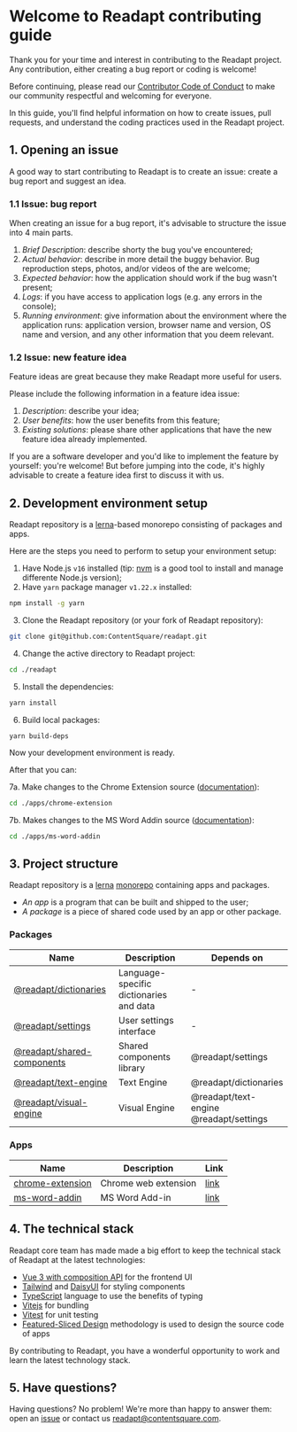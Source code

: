 # Welcome to Readapt contributing guide

Thank you for your time and interest in contributing to the Readapt project. Any contribution, either creating a bug report or coding is welcome! 

Before continuing, please read our [Contributor Code of Conduct](./CODE_OF_CONDUCT.md) to make our community respectful and welcoming for everyone.  

In this guide, you'll find helpful information on how to create issues, pull requests, and understand the coding practices used in the Readapt project.  

## 1. Opening an issue

A good way to start contributing to Readapt is to create an issue: create a bug report and suggest an idea.

### 1.1 Issue: bug report

When creating an issue for a bug report, it's advisable to structure the issue into 4 main parts.  

1. *Brief Description*: describe shorty the bug you've encountered;
2. *Actual behavior*: describe in more detail the buggy behavior. Bug reproduction steps, photos, and/or videos of the are welcome;
3. *Expected behavior*: how the application should work if the bug wasn't present;
3. *Logs*: if you have access to application logs (e.g. any errors in the console);
4. *Running environment*: give information about the environment where the application runs: application version, browser name and version, OS name and version, and any other information that you deem relevant.

### 1.2 Issue: new feature idea

Feature ideas are great because they make Readapt more useful for users.  

Please include the following information in a feature idea issue:

1. *Description*: describe your idea;
2. *User benefits*: how the user benefits from this feature;
3. *Existing solutions*: please share other applications that have the new feature idea already implemented.

If you are a software developer and you'd like to implement the feature by yourself: you're welcome! But before jumping into the code, it's highly advisable to create a feature idea first to discuss it with us.  

## 2. Development environment setup

Readapt repository is a [lerna](https://lerna.js.org/)-based monorepo consisting of packages and apps.

Here are the steps you need to perform to setup your environment setup:

1. Have Node.js `v16` installed (tip: [nvm](https://github.com/nvm-sh/nvm) is a good tool to install and manage differente Node.js version);
2. Have `yarn` package manager `v1.22.x` installed:
```bash
npm install -g yarn
```
3. Clone the Readapt repository (or your fork of Readapt repository):
```bash
git clone git@github.com:ContentSquare/readapt.git
```
4. Change the active directory to Readapt project:
```bash
cd ./readapt
```
5. Install the dependencies:
```bash
yarn install
```
6. Build local packages:
```
yarn build-deps
```

Now your development environment is ready.  

After that you can:

7a. Make changes to the Chrome Extension source ([documentation](https://github.com/ContentSquare/readapt/tree/master/apps/chrome-extension#readapt-chrome-extension)):
```bash
cd ./apps/chrome-extension
```
7b. Makes changes to the MS Word Addin source ([documentation](https://github.com/ContentSquare/readapt/tree/master/apps/ms-word-addin#ms-word-add-in)):
```bash
cd ./apps/ms-word-addin
```

## 3. Project structure

Readapt repository is a [lerna](https://lerna.js.org/) [monorepo](https://monorepo.tools/) containing apps and packages.  

* *An app* is a program that can be built and shipped to the user;
* *A package* is a piece of shared code used by an app or other package. 

### Packages

| Name | Description | Depends on |
| --- | --- | --- |
| [@readapt/dictionaries](./packages/dictionaries) | Language-specific dictionaries and data | -
| [@readapt/settings](./packages/settings) | User settings interface | -
| [@readapt/shared-components](./packages/shared-components) | Shared components library | @readapt/settings
| [@readapt/text-engine](./packages/text-engine) | Text Engine | @readapt/dictionaries
| [@readapt/visual-engine](./packages/visual-engine) | Visual Engine | @readapt/text-engine <br> @readapt/settings

### Apps

| Name | Description | Link
|--- | --- | --- |
| [chrome-extension](./apps/chrome-extension) | Chrome web extension | [link](https://chrome.google.com/webstore/detail/readapt/emgfmfgandmhbgleikkoaebngboghfpe)
| [ms-word-addin](./apps/ms-word-addin) | MS Word Add-in | [link](https://appsource.microsoft.com/en-us/product/office/WA200004098)

## 4. The technical stack

Readapt core team has made made a big effort to keep the technical stack of Readapt at the latest technologies:

* [Vue 3 with composition API](https://vuejs.org/guide/introduction.html) for the frontend UI
* [Tailwind](https://tailwindcss.com/) and [DaisyUI](https://daisyui.com/) for styling components
* [TypeScript](https://www.typescriptlang.org/) language to use the benefits of typing
* [Vitejs](https://vitejs.dev/) for bundling
* [Vitest](https://vitest.dev/) for unit testing
* [Featured-Sliced Design](https://feature-sliced.design/) methodology is used to design the source code of apps

By contributing to Readapt, you have a wonderful opportunity to work and learn the latest technology stack.  

## 5. Have questions?

Having questions? No problem! We're more than happy to answer them: open an [issue](https://github.com/ContentSquare/readapt/issues/new) or contact us [readapt@contentsquare.com](mailto:readapt@contentsquare.com).